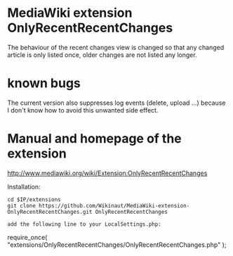 # MediaWiki extension OnlyRecentRecentChanges

The behaviour of the recent changes view is changed so that any changed article is only listed once, older changes are not listed any longer.

# known bugs
The current version also suppresses log events (delete, upload ...) because I don't know how to avoid this unwanted side effect.


# Manual and homepage of the extension
http://www.mediawiki.org/wiki/Extension:OnlyRecentRecentChanges

Installation:

```
cd $IP/extensions
git clone https://github.com/Wikinaut/MediaWiki-extension-OnlyRecentRecentChanges.git OnlyRecentRecentChanges

add the following line to your LocalSettings.php:

```
require_once( "extensions/OnlyRecentRecentChanges/OnlyRecentRecentChanges.php" );
```
